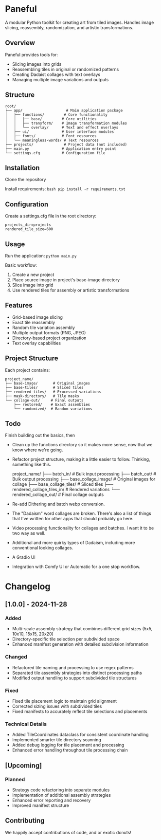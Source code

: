 
# Paneful

A modular Python toolkit for creating art from tiled images. Handles image slicing, reassembly, randomization, and artistic transformations.

## Overview

Paneful provides tools for:
- Slicing images into grids
- Reassembling tiles in original or randomized patterns
- Creating Dadaist collages with text overlays
- Managing multiple image variations and outputs

## Structure
	root/
	├── app/                    # Main application package
	│   ├── functions/         # Core functionality
	│   │   ├── base/         # Core utilities
	│   │   ├── transform/    # Image transformation modules
	│   │   └── overlay/      # Text and effect overlays
	│   ├── ui/               # User interface modules
	│   ├── fonts/            # Font resources
	│   └── meaningless-words/ # Text resources
	├── projects/              # Project data (not included)
	├── main.py               # Application entry point
	└── settings.cfg          # Configuration file
## Installation 
Clone the repository 

Install requirements: 
```bash pip install -r requirements.txt```

## Configuration

Create a settings.cfg file in the root directory:

	projects_dir=projects
	rendered_tile_size=600

## Usage

Run the application:
`python main.py`

Basic workflow:

1.  Create a new project
2.  Place source image in project's base-image directory
3.  Slice image into grid
4.  Use rendered tiles for assembly or artistic transformations

## Features

-   Grid-based image slicing
-   Exact tile reassembly
-   Random tile variation assembly
-   Multiple output formats (PNG, JPEG)
-   Directory-based project organization
-   Text overlay capabilities

## Project Structure

Each project contains:

	project_name/
	├── base-image/       # Original images
	├── base-tiles/       # Sliced tiles
	├── rendered-tiles/   # Processed variations
	├── mask-directory/   # Tile masks
	└── collage-out/     # Final outputs
		├── restored/    # Exact assemblies
		└── randomized/  # Random variations

## Todo

Finish building out the basics, then 

* Clean up the functions directory so it makes more sense, now that we know where we're going.
* Refactor project structure, making it a little easier to follow. Thinking, something like this.


	project_name/
	├── batch_in/                    # Bulk input processing
	├── batch_out/                   # Bulk output processing
	├── base_collage_image/          # Original images for collage
	├── base_collage_tiles/          # Sliced tiles
	├── rendered_collage_tiles_in/   # Rendered variations
	└── rendered_collage_out/        # Final collage outputs


* Re-add Dithering and batch webp conversion.
* The "Dadaism" word collages are broken. There's also a list of things that I've written for other apps that should probably go here.
* Video processing functionality for collages and batches. I want it to be two way as well. 
* Additional and more quirky types of Dadaism, including more conventional looking collages. 
* A Gradio UI 
* Integration with Comfy UI or Automatic for a one stop workflow.

# Changelog

## [1.0.0] - 2024-11-28
### Added
- Multi-scale assembly strategy that combines different grid sizes (5x5, 10x10, 15x15, 20x20)
- Directory-specific tile selection per subdivided space
- Enhanced manifest generation with detailed subdivision information

### Changed
- Refactored tile naming and processing to use regex patterns
- Separated tile assembly strategies into distinct processing paths
- Modified output handling to support subdivided tile structures

### Fixed
- Fixed tile placement logic to maintain grid alignment
- Corrected sizing issues with subdivided tiles
- Fixed manifests to accurately reflect tile selections and placements

### Technical Details
- Added TileCoordinates dataclass for consistent coordinate handling
- Implemented smarter tile directory scanning
- Added debug logging for tile placement and processing
- Enhanced error handling throughout tile processing chain

## [Upcoming]
### Planned
- Strategy code refactoring into separate modules
- Implementation of additional assembly strategies
- Enhanced error reporting and recovery
- Improved manifest structure

## Contributing

We happily accept contributions of code, and or exotic donuts!